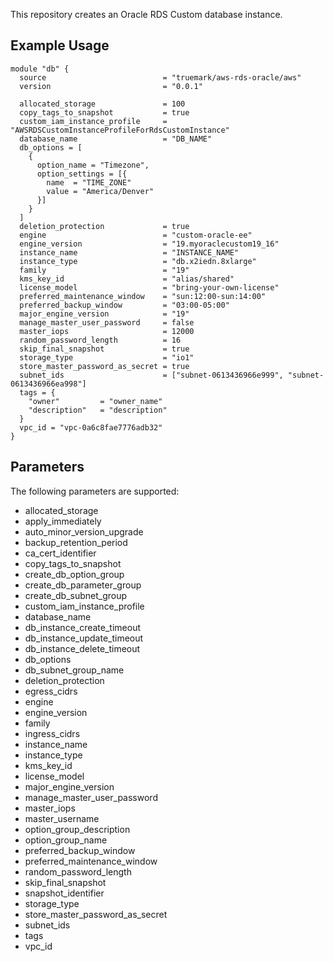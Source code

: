 This repository creates an Oracle RDS Custom database instance.

## Example Usage
```
module "db" {
  source                          = "truemark/aws-rds-oracle/aws"
  version                         = "0.0.1"
  
  allocated_storage               = 100
  copy_tags_to_snapshot           = true
  custom_iam_instance_profile     = "AWSRDSCustomInstanceProfileForRdsCustomInstance"
  database_name                   = "DB_NAME"
  db_options = [
    {
      option_name = "Timezone",
      option_settings = [{
        name  = "TIME_ZONE"
        value = "America/Denver"
      }]
    }
  ]
  deletion_protection             = true
  engine                          = "custom-oracle-ee"
  engine_version                  = "19.myoraclecustom19_16"
  instance_name                   = "INSTANCE_NAME"
  instance_type                   = "db.x2iedn.8xlarge"
  family                          = "19"
  kms_key_id                      = "alias/shared"
  license_model                   = "bring-your-own-license"
  preferred_maintenance_window    = "sun:12:00-sun:14:00"
  preferred_backup_window         = "03:00-05:00"
  major_engine_version            = "19"
  manage_master_user_password     = false
  master_iops                     = 12000
  random_password_length          = 16
  skip_final_snapshot             = true
  storage_type                    = "io1"
  store_master_password_as_secret = true
  subnet_ids                      = ["subnet-0613436966e999", "subnet-0613436966ea998"]
  tags = {
    "owner"         = "owner_name"
    "description"   = "description"
  }
  vpc_id = "vpc-0a6c8fae7776adb32"
}
```
## Parameters
The following parameters are supported:

- allocated_storage
- apply_immediately
- auto_minor_version_upgrade
- backup_retention_period
- ca_cert_identifier
- copy_tags_to_snapshot
- create_db_option_group
- create_db_parameter_group
- create_db_subnet_group
- custom_iam_instance_profile
- database_name
- db_instance_create_timeout
- db_instance_update_timeout
- db_instance_delete_timeout
- db_options
- db_subnet_group_name
- deletion_protection
- egress_cidrs
- engine
- engine_version
- family
- ingress_cidrs
- instance_name
- instance_type
- kms_key_id
- license_model
- major_engine_version
- manage_master_user_password
- master_iops
- master_username
- option_group_description
- option_group_name
- preferred_backup_window
- preferred_maintenance_window
- random_password_length
- skip_final_snapshot
- snapshot_identifier
- storage_type
- store_master_password_as_secret
- subnet_ids
- tags
- vpc_id
